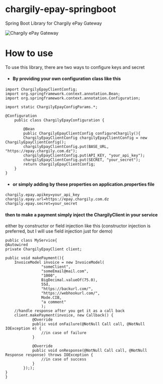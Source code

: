 # chargily-epay-springboot

Spring Boot Library for Chargily ePay Gateway

![Chargily ePay Gateway](https://raw.githubusercontent.com/Chargily/epay-gateway-php/main/assets/banner-1544x500.png "Chargily ePay Gateway")

# How to use

To use this library, there are two ways to configure keys and secret

- #### By providing your own configuration class like this

```
import ChargilyEpayClientConfig;
import org.springframework.context.annotation.Bean;
import org.springframework.context.annotation.Configuration;

import static ChargilyEpayConfigParams.*;

@Configuration
    public class ChargilyEpayConfiguration {

        @Bean
        public ChargilyEpayClientConfig configureChargily(){
        ChargilyEpayClientConfig chargilyEpayClientConfig = new ChargilyEpayClientConfig();
        chargilyEpayClientConfig.put(BASE_URL, "https://epay.chargily.com.dz");
        chargilyEpayClientConfig.put(API_KEY, "your_api_key");
        chargilyEpayClientConfig.put(SECRET, "your_secret");
        return chargilyEpayClientConfig;
    }
}
```

- #### or simply adding by these properties on application.properties file

```
chargily.epay.apikey=your_api_key
chargily.epay.url=https://epay.chargily.com.dz
chargily.epay.secret=your_secret
```

#### then to make a payment simply inject the ChargilyClient in your service

either by constructor or field injection like this (constructor injection is preferred, but I will use field injection
just for demo)

```
public class MyService{
@Autowired
private ChargilyEpayClient client;

public void makePayment(){
    InvoiceModel invoice = new InvoiceModel(
                "someClient",
                "someEmail@mail.com",
                "1000",
                BigDecimal.valueOf(75.0),
                55d,
                "https://backurl.com/",
                "https://webhookurl.com/",
                Mode.CIB,
                "a comment"
                );
    //handle response after you get it as a call back
    client.makePayment(invoice, new Callback() {
            @Override
            public void onFailure(@NotNull Call call, @NotNull IOException e) {
                //in case of failure
            }

            @Override
            public void onResponse(@NotNull Call call, @NotNull Response response) throws IOException {
                //in case of success
            }
        }););
}
}
```